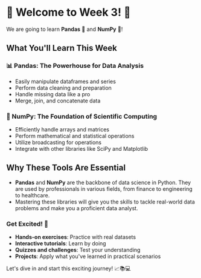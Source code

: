 # 🎉 Welcome to Week 3! 🎉

We are going to learn **Pandas** 🐼 and **NumPy** 🧮!

## What You'll Learn This Week

### 📊 Pandas: The Powerhouse for Data Analysis
- Easily manipulate dataframes and series
- Perform data cleaning and preparation
- Handle missing data like a pro
- Merge, join, and concatenate data

### 🧮 NumPy: The Foundation of Scientific Computing
- Efficiently handle arrays and matrices
- Perform mathematical and statistical operations
- Utilize broadcasting for operations
- Integrate with other libraries like SciPy and Matplotlib

## Why These Tools Are Essential
- **Pandas** and **NumPy** are the backbone of data science in Python. They are used by professionals in various fields, from finance to engineering to healthcare.
- Mastering these libraries will give you the skills to tackle real-world data problems and make you a proficient data analyst.

### Get Excited! 🚀
- **Hands-on exercises**: Practice with real datasets
- **Interactive tutorials**: Learn by doing
- **Quizzes and challenges**: Test your understanding
- **Projects**: Apply what you've learned in practical scenarios

Let's dive in and start this exciting journey! 📈📚💻
